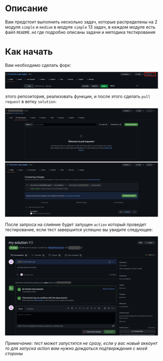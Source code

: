 # Описание

Вам предстоит выполнить несколько задач, которые распределены на 2 модуля
`simple` и `medium` в модуле `simple` 13 задач, в каждом модуле есть файл `README.md`
где подробно описаны задачи и методика тестирования

# Как начать

Вам необходимо сделать форк:

![](doc/fork.png)

этого репозитория, реализовать функции, и после этого
сделать `pull request` в ветку `solution`:

![](doc/pull_request.png)
![](doc/pull_request_confirm.png)

После запроса на слияние будет запущен `action` который
проведет тестирование, если тест завершится успешно вы увидите следующее:

![](doc/test.png)

_Примечание: тест может запустится не сразу, если у вас новый аккаунт то для запуска action вам нужно 
дождаться подтверждения с моей стороны_
